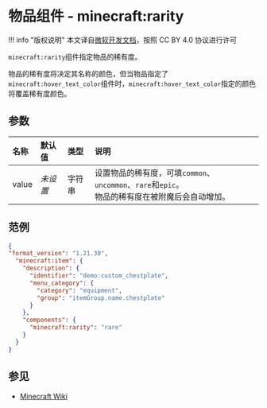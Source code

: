 # 物品组件 - minecraft:rarity
!!! info "版权说明"
    本文译自[微软开发文档](https://learn.microsoft.com/en-us/minecraft/creator/)，按照 CC BY 4.0 协议进行许可
    
`minecraft:rarity`组件指定物品的稀有度。

物品的稀有度将决定其名称的颜色，但当物品指定了`minecraft:hover_text_color`组件时，`minecraft:hover_text_color`指定的颜色将覆盖稀有度颜色。

## 参数

| 名称 | 默认值 | 类型 | 说明  |
|:----------|:----------|:----------|:----------|
| value| *未设置* | 字符串 | 设置物品的稀有度，可填`common`、`uncommon`、`rare`和`epic`。<br>物品的稀有度在被附魔后会自动增加。 |


## 范例

```json
{ 
"format_version": "1.21.30", 
  "minecraft:item": { 
    "description": { 
      "identifier": "demo:custom_chestplate", 
      "menu_category": { 
        "category": "equipment", 
        "group": "itemGroup.name.chestplate" 
      }
    },
    "components": { 
      "minecraft:rarity": "rare"
    }
  } 
}
```

## 参见
- [Minecraft Wiki](https://zh.minecraft.wiki/w/%E7%A8%80%E6%9C%89%E5%BA%A6)